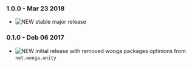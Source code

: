 ### 1.0.0 - Mar 23 2018

* ![NEW] stable major release

### 0.1.0 - Deb 06 2017

* ![NEW] initial release with removed wooga packages optinions from `net.wooga.unity`

<!-- START icon Id's -->

[NEW]:https://atlas-resources.wooga.com/icons/icon_new.svg "New"
[ADD]:https://atlas-resources.wooga.com/icons/icon_add.svg "Add"
[IMPROVE]:https://atlas-resources.wooga.com/icons/icon_improve.svg "IMPROVE"
[CHANGE]:https://atlas-resources.wooga.com/icons/icon_change.svg "Change"
[FIX]:https://atlas-resources.wooga.com/icons/icon_fix.svg "Fix"
[UPDATE]:https://atlas-resources.wooga.com/icons/icon_update.svg "Update"

[BREAK]:https://atlas-resources.wooga.com/icons/icon_break.svg "Remove"
[REMOVE]:https://atlas-resources.wooga.com/icons/icon_remove.svg "Remove"
[IOS]:https://atlas-resources.wooga.com/icons/icon_iOS.svg "iOS"
[ANDROID]:https://atlas-resources.wooga.com/icons/icon_android.svg "Android"
[WEBGL]:https://atlas-resources.wooga.com/icons/icon_webGL.svg "Web:GL"

<!-- END icon Id's -->
